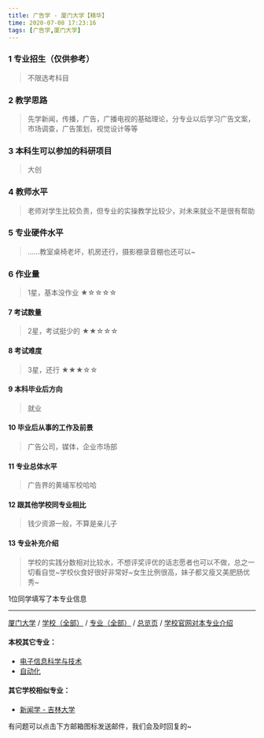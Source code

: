 ```yaml
---
title: 广告学 - 厦门大学【精华】
time: 2020-07-08 17:23:16
tags: [广告学,厦门大学]
---
```

### 1 专业招生（仅供参考）  
> 不限选考科目 


### 2 教学思路
> 先学新闻，传播，广告，广播电视的基础理论，分专业以后学习广告文案，市场调查，广告策划，视觉设计等等


### 3 本科生可以参加的科研项目
>  大创


### 4 教师水平
> 老师对学生比较负责，但专业的实操教学比较少，对未来就业不是很有帮助


### 5 专业硬件水平
> ……教室桌椅老坏，机房还行，摄影棚录音棚也还可以~


### 6 作业量
>1星，基本没作业
★☆☆☆☆


#### 7 考试数量
>2星，考试挺少的
★★☆☆☆


#### 8 考试难度
> 3星，还行
★★★☆☆


#### 9 本科毕业后方向
> 就业


#### 10 毕业后从事的工作及前景
> 广告公司，媒体，企业市场部


#### 11 专业总体水平
> 广告界的黄埔军校哈哈


#### 12 跟其他学校同专业相比
> 钱少资源一般，不算是亲儿子


#### 13 专业补充介绍
> 学校的实践分数相对比较水，不想评奖评优的话志愿者也可以不做，总之一切看自觉~学校伙食好很好非常好~女生比例很高，妹子都又瘦又美肥肠优秀~

1位同学填写了本专业信息
***
[厦门大学](https://univgo.github.io/2020/07/08/厦门大学) / [学校（全部）](https://univgo.github.io/2020/07/09/学校汇总页) / [专业（全部）](https://univgo.github.io/2020/07/09/专业汇总页) / [总览页](https://univgo.github.io/2020/07/09/总览) / [学校官网对本专业介绍]( http://comm.xmu.edu.cn/13212/list.htm)
#### 本校其它专业：
- [电子信息科学与技术](https://univgo.github.io/2020/07/08/电子信息科学与技术%20-%20厦门大学)
- [自动化](https://univgo.github.io/2020/07/08/自动化%20-%20厦门大学)

#### 其它学校相似专业：
- [新闻学 - 吉林大学](https://univgo.github.io/2020/07/08/新闻学%20-%20吉林大学)

有问题可以点击下方邮箱图标发送邮件，我们会及时回复的~